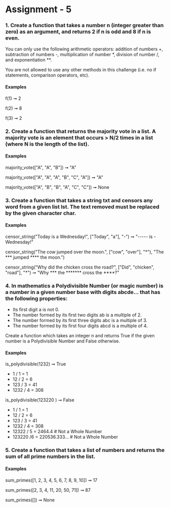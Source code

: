 # Assignment - 5

### 1. Create a function that takes a number n (integer greater than zero) as an argument, and returns 2 if n is odd and 8 if n is even.

You can only use the following arithmetic operators: addition of numbers +, subtraction of numbers -, multiplication of number *, division of number /, and exponentiation **.

You are not allowed to use any other methods in this challenge (i.e. no if statements, comparison operators, etc).

#### Examples

f(1) ➞ 2

f(2) ➞ 8

f(3) ➞ 2

### 2. Create a function that returns the majority vote in a list. A majority vote is an element that occurs > N/2 times in a list (where N is the length of the list).

#### Examples

majority_vote(["A", "A", "B"]) ➞ "A"

majority_vote(["A", "A", "A", "B", "C", "A"]) ➞ "A"

majority_vote(["A", "B", "B", "A", "C", "C"]) ➞ None

### 3. Create a function that takes a string txt and censors any word from a given list lst. The text removed must be replaced by the given character char.

#### Examples

censor_string("Today is a Wednesday!", ["Today", "a"], "-") ➞ "----- is - Wednesday!"

censor_string("The cow jumped over the moon.", ["cow", "over"], "*"), "The *** jumped **** the moon.")

censor_string("Why did the chicken cross the road?", ["Did", "chicken", "road"], "*") ➞ "Why *** the ******* cross the ****?"


### 4. In mathematics a Polydivisible Number (or magic number) is a number in a given number base with digits abcde... that has the following properties:

-  Its first digit a is not 0.
- The number formed by its first two digits ab is a multiple of 2.
- The number formed by its first three digits abc is a multiple of 3.
- The number formed by its first four digits abcd is a multiple of 4.

Create a function which takes an integer n and returns True if the given number is a Polydivisible Number and False otherwise.

#### Examples

is_polydivisible(1232) ➞ True
* 1     / 1 = 1
* 12    / 2 = 6
* 123   / 3 = 41
* 1232  / 4 = 308

is_polydivisible(123220 ) ➞ False
* 1   / 1 = 1
* 12   / 2 = 6
* 123   / 3 = 41
* 1232   / 4 = 308
* 12322   / 5 = 2464.4         # Not a Whole Number
* 123220   /6 = 220536.333...  # Not a Whole Number

### 5. Create a function that takes a list of numbers and returns the sum of all prime numbers in the list.

#### Examples

sum_primes([1, 2, 3, 4, 5, 6, 7, 8, 9, 10]) ➞ 17

sum_primes([2, 3, 4, 11, 20, 50, 71]) ➞ 87

sum_primes([]) ➞ None
